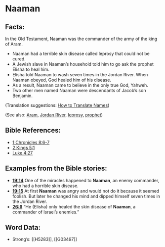 # Naaman

## Facts:

In the Old Testament, Naaman was the commander of the army of the king of Aram.

* Naaman had a terrible skin disease called leprosy that could not be cured.
* A Jewish slave in Naaman’s household told him to go ask the prophet Elisha to heal him.
* Elisha told Naaman to wash seven times in the Jordan River. When Naaman obeyed, God healed him of his disease.
* As a result, Naaman came to believe in the only true God, Yahweh.
* Two other men named Naaman were descendants of Jacob’s son Benjamin.

(Translation suggestions: [How to Translate Names](../../translate/translate-names))

(See also: [Aram](../names/aram.md), [Jordan River](../names/jordanriver.md), [leprosy](../other/leprosy.md), [prophet](../kt/prophet.md))

## Bible References:

* [1 Chronicles 8:6-7](rc://en/tn/help/1ch/08/06)
* [2 Kings 5:1](rc://en/tn/help/2ki/05/01)
* [Luke 4:27](rc://en/tn/help/luk/04/27)

## Examples from the Bible stories:

* __[19:14](rc://en/tn/help/obs/19/14)__ One of the miracles happened to __Naaman__, an enemy commander, who had a horrible skin disease.
* __[19:15](rc://en/tn/help/obs/19/15)__ At first __Naaman__ was angry and would not do it because it seemed foolish. But later he changed his mind and dipped himself seven times in the Jordan River.
* __[26:6](rc://en/tn/help/obs/26/06)__ “He (Elisha) only healed the skin disease of __Naaman__, a commander of Israel’s enemies.”

## Word Data:

* Strong’s: [[H5283]], [[G03497]]
